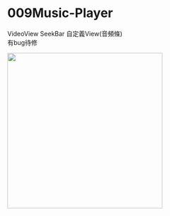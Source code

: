 # 009Music-Player
VideoView SeekBar 自定義View(音頻條)<br />
有bug待修<br />

<img src="https://github.com/tzutzu858/ChallengeDailyUI/blob/master/Day01_10/09_Music%20Player/mediaPlayer.gif" width="350" >
<br /><br /><br />
